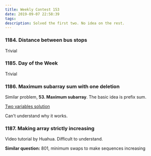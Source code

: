 ```yaml
---
title: Weekly Contest 153
date: 2019-09-07 22:58:39
tags:
description: Solved the first two. No idea on the rest.
---
```


### 1184. Distance between bus stops

Trivial

### 1185. Day of the Week

Trivial

### 1186. Maximum subarray sum with one deletion

Similar problem, **53. Maximum subarray**. The basic idea is prefix sum.

[Two variables solution](https://leetcode.com/problems/maximum-subarray-sum-with-one-deletion/discuss/377373/Python-solution-with-Explanation-using-2-variables-O(n)-time-O(1)-space)

Can't understand why it works.

### 1187. Making array strictly increasing

Video tutorial by Huahua. Difficult to understand.

**Similar question:** 801, minimum swaps to make sequences increasing